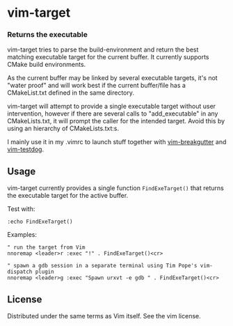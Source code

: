 vim-target
=============
### Returns the executable ###

vim-target tries to parse the build-environment and return the best matching
executable target for the current buffer. It currently supports CMake build
environments.

As the current buffer may be linked by several executable targets, it's not
"water proof" and will work best if the current buffer/file has
a CMakeList.txt defined in the same directory.

vim-target will attempt to provide a single executable target without user
intervention, however if there are several calls to "add_executable" in any
CMakeLists.txt, it will prompt the caller for the intended target. Avoid this
by using an hierarchy of CMakeLists.txt:s.

I mainly use it in my .vimrc to launch stuff together with
[vim-breakgutter](http://github.com/raspine/vim-breakgutter) and
[vim-testdog](http://github.com/raspine/vim-testdog).

## Usage
vim-target currently provides a single function `FindExeTarget()` that
returns the executable target for the active buffer.

Test with:
```
:echo FindExeTarget()
```


Examples:
```
" run the target from Vim
nnoremap <leader>r :exec "!" . FindExeTarget()<cr>

" spawn a gdb session in a separate terminal using Tim Pope's vim-dispatch plugin
nnoremap <leader>g :exec "Spawn urxvt -e gdb " . FindExeTarget()<cr>

```

## License

Distributed under the same terms as Vim itself.  See the vim license.
